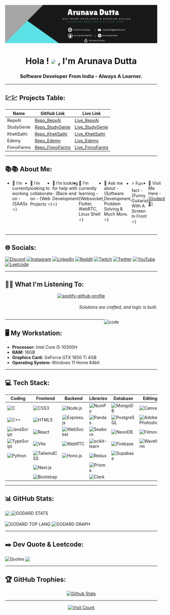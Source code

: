<img src="./meard.vercel.app.png" alt="GithubBannerGodArd">
<h1 align="center" text="red" >Hola ! <img src="https://i.giphy.com/media/v1.Y2lkPTc5MGI3NjExc2F2ZXcycGZ3bTNnajhxbzZ1MXFsNnk1cDllemo3bjI1bXc3MG9vOSZlcD12MV9pbnRlcm5hbF9naWZfYnlfaWQmY3Q9Zw/jsqEpvJ5Qb6Ml6zM0k/giphy.gif" width="30" style="border-radius: 50%;" > , I'm Arunava Dutta</h1>
<h3 align="center">Software Developer From India - Always A Learner.</h3>

---

## 💹💹 Projects Table:

| Name              | GitHub Link                                                     | Live Link                                                 |
|-------------------|-----------------------------------------------------------------|-----------------------------------------------------------|
| RepxAI            | [Repo_RepxAi](https://github.com/Rep-X-AI/repx-ai)              | [Live_RepxAi](https://repxai.vercel.app/)                 |
| StudyGenie        | [Repo_StudyGenie](https://github.com/CodeFusers/frontend)       | [Live_StudyGenie](https://studygenie-cf.vercel.app/)      |
| KhetiSathi        | [Repo_KhetiSathi](https://github.com/SIH-CodeFusers/AIgro)      | [Live_KhetiSathi](https://khetisathi-4286.pages.dev/)     |
| Edemy             | [Repo_Edemy](https://github.com/eDemy-SIH/Deployed-Website)     | [Live_Edemy](https://edvance-32175.vercel.app/index.html) |
| FinnoFarms        | [Repo_FinnoFarms](https://github.com/Finno-Farms/FinnoFarms)    | [Live_FinnoFarms](https://finnofarms.in/)                 |

---

## 📚📚 About Me:

  <ul style="display:flex;">
    <li>🔭 I’m currently working on - {SAASs ⭐}</li>
    <li>👯 I’m looking to collaborate on - {Web Projects ⭐}</li>
    <li>🤝 I’m looking for help with - {Back-end Development ⭐}</li>
    <li>🌱 I’m currently learning - {Websocket, Flutter, WebRTC, Linux Shell ⭐}</li>
    <li>💬 Ask me about - {Software Development, Problem Solving & Much More. ⭐}</li>
    <li>⚡ Fun fact - {Funny Guitarist With A Screen In Front ⭐}</p>
    <li>🫠 Visit Me Here - <a href="https://meard.vercel.app/" target="_blank">{Godard 🫠}</a></li> 
 </ul>

---

## 🌐 Socials:
[![Discord](https://img.shields.io/badge/Discord-%237289DA.svg?logo=discord&logoColor=white)](https://discord.gg/https://discord.gg/39uaVFMgEH) [![Instagram](https://img.shields.io/badge/Instagram-E4405F?logo=instagram&logoColor=white&style=flat-square)](https://www.instagram.com/goduttaem/) [![LinkedIn](https://img.shields.io/badge/LinkedIn-%230077B5.svg?logo=linkedin&logoColor=white)](https://www.linkedin.com/in/godutta/) [![Reddit](https://img.shields.io/badge/Reddit-%23FF4500.svg?logo=Reddit&logoColor=white)](https://reddit.com/user/God_Ard) [![Twitch](https://img.shields.io/badge/Twitch-%239146FF.svg?logo=Twitch&logoColor=white)](https://twitch.tv/Realgodard04) [![Twitter](https://img.shields.io/badge/Twitter-%231DA1F2.svg?logo=Twitter&logoColor=white)](https://twitter.com/@GoDutta) [![YouTube](https://img.shields.io/badge/YouTube-%23FF0000.svg?logo=YouTube&logoColor=white)](https://youtube.com/@godardEM) [![Leetcode](https://img.shields.io/badge/Leetcode-FCC624.svg?logo=Leetcode&logoColor=white)](https://leetcode.com/Arunava_Dutta/)

---

## 🎷🎶 What I'm Listening To:

<div align=center>
  
[![spotify-github-profile](https://spotify-github-profile.kittinanx.com/api/view?uid=31o4vbk6nga4rdunsmpz5gsazppa&cover_image=true&theme=novatorem&show_offline=true&background_color=121212&interchange=true&barcover=true)](https://github.com/kittinan/spotify-github-profile)

</div>

<h6 align="right" margin="50">Solutions are crafted, and logic is built.</h6>

<image align="right" padd  src="https://i.giphy.com/media/v1.Y2lkPTc5MGI3NjExZDNkY2Q4MDlrNWgybnJyYjExNnB4NjJvNnUyZGd5ZW96OGFrdTFtayZlcD12MV9pbnRlcm5hbF9naWZfYnlfaWQmY3Q9Zw/qgQUggAC3Pfv687qPC/giphy.gif"  width="35%" alt="code">
  
---

## 🖥️ My Workstation:
- **Processor:** Intel Core i5-10300H
- **RAM:** 16GB
- **Graphics Card:** GeForce GTX 1650 Ti 4GB
- **Operating System:** Windows 11 Home 64bit
  
---

## 💻 Tech Stack:
| Coding | Frontend | Backend | Libraries | Database | Editing | Deployment |
|-----------------------|----------------|---------------|-----------------|----------------|---------------|-------------------|
| ![C](https://img.shields.io/badge/c-%2300599C.svg?style=for-the-badge&logo=c&logoColor=white) | ![CSS3](https://img.shields.io/badge/css3-%231572B6.svg?style=for-the-badge&logo=css3&logoColor=white) | ![Node.js](https://img.shields.io/badge/node.js-43853D?style=for-the-badge&logo=node.js&logoColor=white) | ![NumPy](https://img.shields.io/badge/numpy-%23013243.svg?style=for-the-badge&logo=numpy&logoColor=white) | ![MongoDB](https://img.shields.io/badge/MongoDB-%234ea94b.svg?style=for-the-badge&logo=mongodb&logoColor=white) | ![Canva](https://img.shields.io/badge/Canva-%2300C4CC.svg?style=for-the-badge&logo=Canva&logoColor=white) | ![Netlify](https://img.shields.io/badge/netlify-%23000000.svg?style=for-the-badge&logo=netlify&logoColor=#00C7B7) |
| ![C++](https://img.shields.io/badge/c++-%2300599C.svg?style=for-the-badge&logo=c%2B%2B&logoColor=white) | ![HTML5](https://img.shields.io/badge/html5-%23E34F26.svg?style=for-the-badge&logo=html5&logoColor=white) | ![Express.js](https://img.shields.io/badge/express.js-%23404d59.svg?style=for-the-badge) | ![Pandas](https://img.shields.io/badge/pandas-%23150458.svg?style=for-the-badge&logo=pandas&logoColor=white) | ![PostgreSQL](https://img.shields.io/badge/PostgreSQL-%23336791.svg?style=for-the-badge&logo=postgresql&logoColor=white) | ![Adobe Photoshop](https://img.shields.io/badge/adobephotoshop-%2331A8FF.svg?style=for-the-badge&logo=adobephotoshop&logoColor=white) | ![Vercel](https://img.shields.io/badge/vercel-%23000000.svg?style=for-the-badge&logo=vercel&logoColor=white) |
| ![JavaScript](https://img.shields.io/badge/javascript-%23323330.svg?style=for-the-badge&logo=javascript&logoColor=%23F7DF1E) | ![React](https://img.shields.io/badge/react-%2320232a.svg?style=for-the-badge&logo=react&logoColor=%2361DAFB) | ![WebSocket](https://img.shields.io/badge/websocket-%230080FF.svg?style=for-the-badge&logo=websocket) | ![Seaborn](https://img.shields.io/badge/seaborn-%23007ACC.svg?style=for-the-badge&logo=seaborn&logoColor=white) | ![NeonDB](https://img.shields.io/badge/Neon-%2302a3e6.svg?style=for-the-badge&logo=neon&logoColor=white) | ![Filmora](https://img.shields.io/badge/Filmora-%23007bff.svg?style=for-the-badge) | ![Render](https://img.shields.io/badge/Render-%236f42c1.svg?style=for-the-badge) |
| ![TypeScript](https://img.shields.io/badge/typescript-%23007ACC.svg?style=for-the-badge&logo=typescript&logoColor=white) | ![Vite](https://img.shields.io/badge/Vite-%236f42c1.svg?style=for-the-badge) | ![WebRTC](https://img.shields.io/badge/WebRTC-%23007bff.svg?style=for-the-badge) | ![scikit-learn](https://img.shields.io/badge/scikit_learn-%23F7931E.svg?style=for-the-badge&logo=scikit-learn&logoColor=white) | ![Firebase](https://img.shields.io/badge/firebase-ffca28?style=for-the-badge&logo=firebase&logoColor=red) | ![Waveform](https://img.shields.io/badge/Waveform-%236c757d.svg?style=for-the-badge) | ![Cloudflare](https://img.shields.io/badge/Cloudflare-%23F38020.svg?style=for-the-badge) |
| ![Python](https://img.shields.io/badge/python-3670A0?style=for-the-badge&logo=python&logoColor=ffdd54) | ![TailwindCSS](https://img.shields.io/badge/tailwindcss-%2338B2AC.svg?style=for-the-badge&logo=tailwind-css&logoColor=white) | ![Hono.js](https://img.shields.io/badge/hono.js-%23F38020.svg?style=for-the-badge&logo=javascript&logoColor=%23F7DF1E) | ![Redux](https://img.shields.io/badge/Redux-%23593d88.svg?style=for-the-badge) | ![Supabase](https://img.shields.io/badge/Supabase-4CAF50?style=for-the-badge&logo=convex&logoColor=white) | | |
| | ![Next.js](https://img.shields.io/badge/Next.js-%23000000.svg?style=for-the-badge&logo=next.js&logoColor=white) | | ![Prisma](https://img.shields.io/badge/Prisma-%231e3a8a.svg?style=for-the-badge&logo=prisma&logoColor=white) | |
| | ![Bootstrap](https://img.shields.io/badge/Bootstrap-%23563D7C.svg?style=for-the-badge&logo=bootstrap&logoColor=white) | | ![Clerk](https://img.shields.io/badge/Clerk-%232C3E50.svg?style=for-the-badge&logo=clerk&logoColor=white) | | | |


---

## 📊 GitHub Stats:
<div>
  <img align="center" src="https://github-readme-streak-stats-eight.vercel.app/?user=ArunavaCoderEm&theme=react" width="51%" />
  <img align="center" src="https://github-readme-stats.vercel.app/api?username=ArunavaCoderEm&layout=compact&show_icons=true&theme=react" alt="GODARD STATS" width="48%" />
</div>
<br />
<div>
  <img align="center" src="https://github-readme-stats.vercel.app/api/top-langs?username=arunavacoderem&locale=en&hide_title=false&layout=compact&card_width=400&langs_count=10&theme=react&hide_border=false&hide_progress=true" alt="GODARD TOP LANG" width="39%" />
  <img align="center" src="https://github-readme-activity-graph.vercel.app/graph?username=ArunavaCoderEm&theme=merko" alt="GODARD GRAPH" width="60%" />
</div>

---

## ✒️ Dev Quote & Leetcode:
<div>
  <img align="center" src="https://quotes-github-readme.vercel.app/api?type=horizontal&theme=nord" alt="Quotes" height="100%" width="48%" />
  <img align="center" src="https://leetcard.jacoblin.cool/Arunava_Dutta?theme=nord&font=raleway&radius=10" width="51%"/>
</div>

---
  
## 🏆 GitHub Trophies:
<div align="middle">
  <a href="https://github-profile-trophy.vercel.app">
    <img src="https://github-profile-trophy.vercel.app/?username=ArunavaCoderEm&theme=nord&no-frame=false&no-bg=false&margin-w=4" alt="Github Stats">
  </a>
</div>

---

<div align="middle">
  <a href="https://visitcount.itsvg.in">
    <img src="https://komarev.com/ghpvc/?username=ArunavaCoderEm&color=blueviolet&style=for-the-badge&label=God+Views&abbreviated=true" alt="Visit Count">
  </a>
</div>
